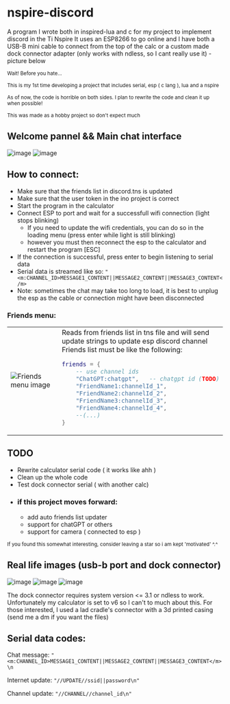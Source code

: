 # nspire-discord
A program I wrote both in inspired-lua and c for my project to implement discord in the Ti Nspire
It uses an ESP8266 to go online and I have both a USB-B mini cable to connect from the top of the calc or a custom made dock connector adapter (only works with ndless, so I cant really use it) - picture below

<sub>Wait! Before you hate...</sub>

<sub>This is my 1st time developing a project that includes serial, esp ( c lang ), lua and a nspire</sub>

<sub>As of now, the code is horrible on both sides. I plan to rewrite the code and clean it up when possible!</sub>

<sub>This was made as a hobby project so don't expect much</sub>


## Welcome pannel && Main chat interface
![image](https://github.com/user-attachments/assets/463c09a8-45ed-4f63-b4f6-a1090e505476)
![image](https://github.com/user-attachments/assets/5d0dd483-9f63-44d6-9939-474fe3f96068)
<!--![image](https://github.com/user-attachments/assets/08c4077e-e058-4a96-b7fc-2f07e79d9d29)
![image](https://github.com/user-attachments/assets/74867b52-a147-450d-a36b-0a3ac36f82ca)-->
 ## How to connect:
 - Make sure that the friends list in discord.tns is updated
 - Make sure that the user token in the ino project is correct
 - Start the program in the calculator
 - Connect ESP to port and wait for a successfull wifi connection (light stops blinking)
   - If you need to update the wifi credentials, you can do so in the loading menu (press enter while light is still blinking)
   - however you must then reconnect the esp to the calculator and restart the program [ESC]
 - If the connection is successful, press enter to begin listening to serial data
 - Serial data is streamed like so: `"<m:CHANNEL_ID>MESSAGE1_CONTENT||MESSAGE2_CONTENT||MESSAGE3_CONTENT</m>`
 - Note: sometimes the chat may take too long to load, it is best to unplug the esp as the cable or connection might have been disconnected
### Friends menu:
<table>
<tr>
<td width="50%">
<img src="https://github.com/user-attachments/assets/b97cb06a-4889-4eff-8a65-883a849f9c02" alt="Friends menu image">
</td>
<td width="50%">
Reads from friends list in tns file and will send update strings to update esp discord channel
Friends list must be like the following:

```lua
friends = {
    -- use channel ids
    "ChatGPT:chatgpt",   -- chatgpt id (TODO)
    "FriendName1:channelId_1",
    "FriendName2:channelId_2",
    "FriendName3:channelId_3",
    "FriendName4:channelId_4",
    --(...)
}
```
</table>

## TODO
- Rewrite calculator serial code ( it works like ahh )
- Clean up the whole code
- Test dock connector serial ( with another calc)
- ### if this project moves forward:
  - add auto friends list updater
  - support for chatGPT or others
  - support for camera ( connected to esp )

<sub>
If you found this somewhat interesting, consider leaving a star so i am kept 'motivated' ^.^
</sub>

## Real life images (usb-b port and dock connector)
![image](https://github.com/user-attachments/assets/2c1b6f1c-8177-4b5a-829a-4c8db26e1e04)
![image](https://github.com/user-attachments/assets/1575c28c-e012-400d-a56b-5194a44e650a)
![image](https://github.com/user-attachments/assets/0ade3b68-ba67-4274-b8ce-9a61cb99a590)

The dock connector requires system version <= 3.1 or ndless to work.
Unfortunately my calculator is set to v6 so I can't to much about this.
For those interested, I used a lad cradle's connector with a 3d printed casing (send me a dm if you want the files)

## Serial data codes:
Chat message: `"<m:CHANNEL_ID>MESSAGE1_CONTENT||MESSAGE2_CONTENT||MESSAGE3_CONTENT</m>\n`

Internet update: `"//UPDATE//ssid||password\n"`

Channel update:  `"//CHANNEL//channel_id\n"`
